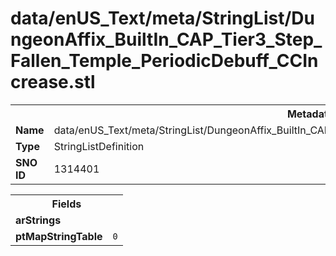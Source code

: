 <h1>data/enUS_Text/meta/StringList/DungeonAffix_BuiltIn_CAP_Tier3_Step_Fallen_Temple_PeriodicDebuff_CCIncrease.stl</h1><table><tr><th colspan="100%">Metadata</th></tr><tr><td><b>Name</b></td><td>data/enUS_Text/meta/StringList/DungeonAffix_BuiltIn_CAP_Tier3_Step_Fallen_Temple_PeriodicDebuff_CCIncrease.stl</td></tr><tr><td><b>Type</b></td><td>StringListDefinition</td></tr><tr><td><b>SNO ID</b></td><td>1314401</td></tr></table>

<table><tr><th colspan="100%">Fields</th></tr><tr><td><b>arStrings</b></td><td></td></tr><tr><td><b>ptMapStringTable</b></td><td><code>0</code></td></tr></table>

